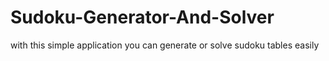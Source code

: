 # Sudoku-Generator-And-Solver
with this simple application you can generate or solve sudoku tables easily
